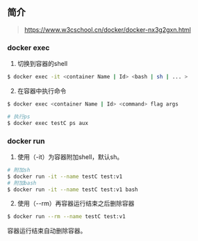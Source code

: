 



## 简介


>https://www.w3cschool.cn/docker/docker-nx3g2gxn.html




### docker exec

1. 切换到容器的shell

```bash
$ docker exec -it <container Name | Id> <bash | sh | ... >
```

2. 在容器中执行命令

```bash
$ docker exec <container Name | Id> <command> flag args

# 执行ps
$ docker exec testC ps aux
```



### docker run

1. 使用（-it）为容器附加shell，默认sh。

```bash
# 附加sh
$ docker run -it --name testC test:v1
# 附加bash
$ docker run -it --name testC test:v1 bash
```

2. 使用（--rm）再容器运行结束之后删除容器

```bash
$ docker run --rm --name testC test:v1
```

容器运行结束自动删除容器。

















